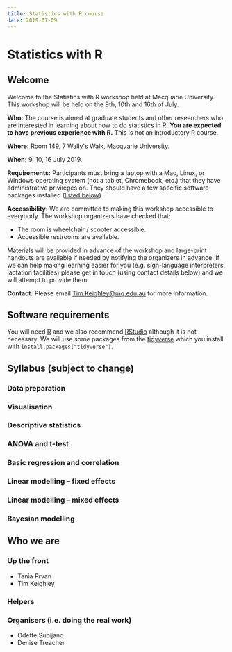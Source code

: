 ```yaml
---
title: Statistics with R course
date: 2019-07-09
---
```


# Statistics with R

## Welcome

Welcome to the Statistics with R workshop held at Macquarie University. This workshop will be held on the 9th, 10th and 16th of July.

**Who:** The course is aimed at graduate students and other researchers who are interested in learning about how to do statistics in R.
**You are expected to have previous experience with R.** This is not an introductory R course.

**Where:** Room 149, 7 Wally's Walk, Macquarie University.

**When:** 9, 10, 16 July 2019.

**Requirements:** Participants must bring a laptop with a Mac, Linux, or Windows operating system (not a tablet, Chromebook, etc.)
that they have administrative privileges on. They should have a few specific software packages installed
([listed below](#software-requirements)).

**Accessibility:** We are committed to making this workshop accessible to everybody. The workshop organizers have checked that:

- The room is wheelchair / scooter accessible.
- Accessible restrooms are available.

Materials will be provided in advance of the workshop and large-print handouts are available if needed by notifying the organizers
in advance. If we can help making learning easier for you (e.g. sign-language interpreters, lactation facilities) please get in touch
(using contact details below) and we will attempt to provide them.

**Contact:** Please email [Tim.Keighley@mq.edu.au](mailto:Tim.Keighley@mq.edu.au) for more information.

## Software requirements

You will need [R](https://www.r-project.org/) and we also recommend [RStudio](https://www.rstudio.com/) although it is not necessary.
We will use some packages from the [tidyverse](https://www.tidyverse.org/) which you install with `install.packages("tidyverse")`.

## Syllabus (subject to change)

### Data preparation
### Visualisation
### Descriptive statistics
### ANOVA and t-test
### Basic regression and correlation
### Linear modelling – fixed effects
### Linear modelling – mixed effects
### Bayesian modelling

## Who we are

### Up the front
- Tania Prvan
- Tim Keighley

### Helpers

### Organisers (i.e. doing the real work)
- Odette Subijano
- Denise Treacher
